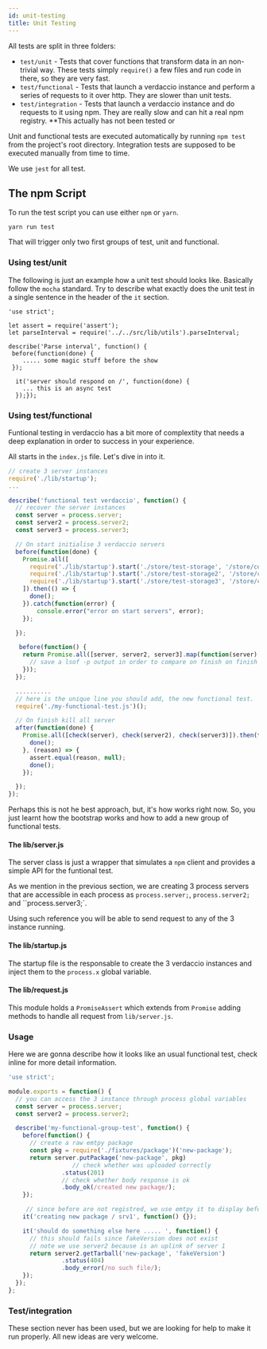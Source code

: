 ```yaml
---
id: unit-testing
title: Unit Testing
---
```

All tests are split in three folders:

- `test/unit` - Tests that cover functions that transform data in an non-trivial way. These tests simply `require()` a few files and run code in there, so they are very fast.
- `test/functional` - Tests that launch a verdaccio instance and perform a series of requests to it over http. They are slower than unit tests.
- `test/integration` - Tests that launch a verdaccio instance and do requests to it using npm. They are really slow and can hit a real npm registry. **This actually has not been tested or

Unit and functional tests are executed automatically by running `npm test` from the project's root directory. Integration tests are supposed to be executed manually from time to time.

We use `jest` for all test.

## The npm Script

To run the test script you can use either `npm` or `yarn`.

    yarn run test
    

That will trigger only two first groups of test, unit and functional.

### Using test/unit

The following is just an example how a unit test should looks like. Basically follow the `mocha` standard. Try to describe what exactly does the unit test in a single sentence in the header of the `it` section.

```javacript
'use strict';

let assert = require('assert');
let parseInterval = require('../../src/lib/utils').parseInterval;

describe('Parse interval', function() {
 before(function(done) {
    ..... some magic stuff before the show
 });

  it('server should respond on /', function(done) {
    ... this is an async test
  });});
```

### Using test/functional

Funtional testing in verdaccio has a bit more of complextity that needs a deep explanation in order to success in your experience.

All starts in the `index.js` file. Let's dive in into it.

```javascript
// create 3 server instances
require('./lib/startup');
...

describe('functional test verdaccio', function() {
  // recover the server instances
  const server = process.server;
  const server2 = process.server2;
  const server3 = process.server3;

  // On start initialise 3 verdaccio servers
  before(function(done) {
    Promise.all([
      require('./lib/startup').start('./store/test-storage', '/store/config-1.yaml'),
      require('./lib/startup').start('./store/test-storage2', '/store/config-2.yaml'),
      require('./lib/startup').start('./store/test-storage3', '/store/config-3.yaml'),
    ]).then(() => {
      done();
    }).catch(function(error) {
        console.error("error on start servers", error);
    });

  });

   before(function() {
    return Promise.all([server, server2, server3].map(function(server) {
      // save a lsof -p output in order to compare on finish on finish all test
    }));
  });

  ..........
  // here is the unique line you should add, the new functional test.
  require('./my-functional-test.js')();

  // On finish kill all server
  after(function(done) {
    Promise.all([check(server), check(server2), check(server3)]).then(function() {
      done();
    }, (reason) => {
      assert.equal(reason, null);
      done();
    });

  });
});
```

Perhaps this is not he best approach, but, it's how works right now. So, you just learnt how the bootstrap works and how to add a new group of functional tests.

#### The lib/server.js

The server class is just a wrapper that simulates a `npm` client and provides a simple API for the funtional test.

As we mention in the previous section, we are creating 3 process servers that are accessible in each process as `process.server;`, `process.server2;` and ``process.server3;`.

Using such reference you will be able to send request to any of the 3 instance running.

#### The lib/startup.js

The startup file is the responsable to create the 3 verdaccio instances and inject them to the `process.x` global variable.

#### The lib/request.js

This module holds a `PromiseAssert` which extends from `Promise` adding methods to handle all request from `lib/server.js`.

### Usage

Here we are gonna describe how it looks like an usual functional test, check inline for more detail information.

```javascript
'use strict';

module.exports = function() {
  // you can access the 3 instance through process global variables
  const server = process.server;
  const server2 = process.server2;

  describe('my-functional-group-test', function() {
    before(function() {
      // create a raw emtpy package
      const pkg = require('./fixtures/package')('new-package');
      return server.putPackage('new-package', pkg)
                  // check whether was uploaded correctly
               .status(201)
               // check whether body response is ok
               .body_ok(/created new package/);
    });

     // since before are not registred, we use emtpy it to display before putPackage was success
    it('creating new package / srv1', function() {});

    it('should do something else here ..... ', function() {
      // this should fails since fakeVersion does not exist
      // note we use server2 because is an uplink of server 1
      return server2.getTarball('new-package', 'fakeVersion')
               .status(404)
               .body_error(/no such file/);
    });
  });
};
```

### Test/integration

These section never has been used, but we are looking for help to make it run properly. All new ideas are very welcome.
